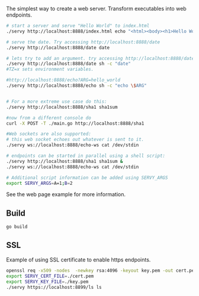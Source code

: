 The simplest way to create a web server. Transform executables into web endpoints.


```sh
# start a server and serve "Hello World" to index.html
./servy http://localhost:8888/index.html echo "<html><body><h1>Hello World</h1></body></html>"

# serve the date. Try accessing http://localhost:8888/date
./servy http://localhost:8888/date date

# lets try to add an argument. try accessing http://localhost:8888/date?TZ=America/New_York
./servy http://localhost:8888/date sh -c "date"
#TZ=x sets environment variables.

#http://localhost:8888/echo?ARG=hello_world
./servy http://localhost:8888/echo sh -c "echo \$ARG"


# For a more extreme use case do this:
./servy http://localhost:8888/sha1 sha1sum

#now from a different console do
curl -X POST -T ./main.go http://localhost:8888/sha1

#Web sockets are also supported:
# this web socket echoes out whatever is sent to it.
./servy ws://localhost:8888/echo-ws cat /dev/stdin

# endpoints can be started in parallel using a shell script:
./servy http://localhost:8888/sha1 sha1sum &
./servy ws://localhost:8888/echo-ws cat /dev/stdin

# Additional script information can be added using SERVY_ARGS
export SERVY_ARGS=A=1;B=2
```

See the web page example for more information.
## Build

```sh
go build
```

## SSL

Example of using SSL certificate to enable https endpoints.
```sh
openssl req -x509 -nodes  -newkey rsa:4096 -keyout key.pem -out cert.pem -days 365
export SERVY_CERT_FILE=./cert.pem 
export SERVY_KEY_FILE=./key.pem 
./servy https://localhost:8899/ls ls
```
